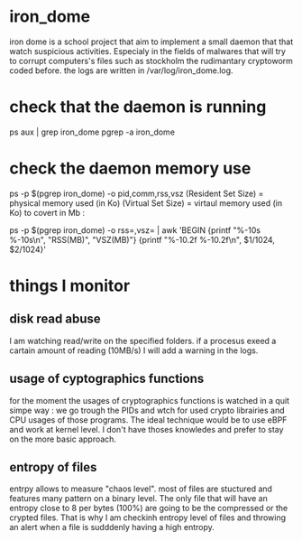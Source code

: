 # iron_dome

iron dome is a school project that aim to implement a small daemon that that watch suspicious activities. Especialy in the fields of malwares that will try to corrupt computers's files such as stockholm the rudimantary cryptoworm coded before.
the logs are written in /var/log/iron_dome.log.

# check that the daemon is running

ps aux | grep iron_dome
pgrep -a iron_dome

# check the daemon memory use

ps -p $(pgrep iron_dome) -o pid,comm,rss,vsz
(Resident Set Size) = physical memory used (in Ko)
(Virtual Set Size) = virtaul memory used (in Ko)
to covert in Mb :

ps -p $(pgrep iron_dome) -o rss=,vsz= | awk 'BEGIN {printf "%-10s %-10s\n", "RSS(MB)", "VSZ(MB)"} {printf "%-10.2f %-10.2f\n", $1/1024, $2/1024}'

# things I monitor

## disk read abuse
I am watching read/write on the specified folders. if a procesus exeed a cartain amount of reading (10MB/s) I will add a warning in the logs.

## usage of cyptographics functions

for the moment the usages of cryptographics functions is watched in a quit simpe way : we go trough the PIDs and wtch for used crypto librairies and CPU usages of those programs. The ideal technique would be to use eBPF and work at kernel level. I don't have thoses knowledes and prefer to stay on the more basic approach.

## entropy of files

entrpy allows to measure "chaos level". most of files are stuctured and features many pattern on a binary level. The only file that will have an entropy close to 8 per bytes (100%) are going to be the compressed or the crypted files. That is why I am checkinh entropy level of files and throwing an alert when a file is sudddenly having a high entropy.
